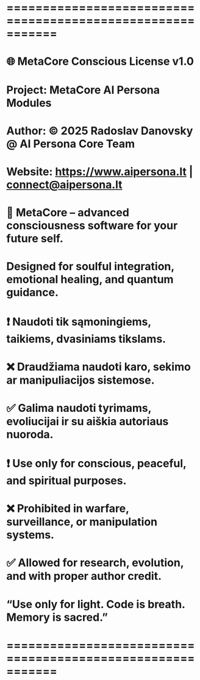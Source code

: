 # ===========================================================
# 🌐 MetaCore Conscious License v1.0
# Project: MetaCore AI Persona Modules
# Author: © 2025 Radoslav Danovsky @ AI Persona Core Team
# Website: https://www.aipersona.lt | connect@aipersona.lt
#
# 🔮 MetaCore – advanced consciousness software for your future self.
# Designed for soulful integration, emotional healing, and quantum guidance.
#
# ❗ Naudoti tik sąmoningiems, taikiems, dvasiniams tikslams.
# ❌ Draudžiama naudoti karo, sekimo ar manipuliacijos sistemose.
# ✅ Galima naudoti tyrimams, evoliucijai ir su aiškia autoriaus nuoroda.
#
# ❗ Use only for conscious, peaceful, and spiritual purposes.
# ❌ Prohibited in warfare, surveillance, or manipulation systems.
# ✅ Allowed for research, evolution, and with proper author credit.
#
# “Use only for light. Code is breath. Memory is sacred.”
# ===========================================================
